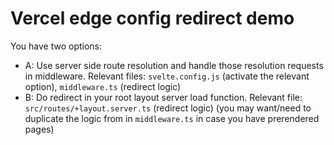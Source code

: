 # Vercel edge config redirect demo

You have two options:

- A: Use server side route resolution and handle those resolution requests in middleware. Relevant files: `svelte.config.js` (activate the relevant option), `middleware.ts` (redirect logic)
- B: Do redirect in your root layout server load function. Relevant file: `src/routes/+layout.server.ts` (redirect logic) (you may want/need to duplicate the logic from in `middleware.ts` in case you have prerendered pages)
